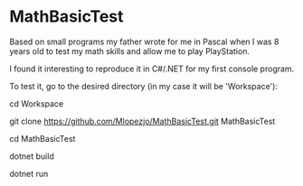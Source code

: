 # MathBasicTest
Based on small programs my father wrote for me in Pascal when I was 8 years old to test my math skills and allow me to play PlayStation.

I found it interesting to reproduce it in C#/.NET for my first console program.

To test it, go to the desired directory (in my case it will be 'Workspace'):

cd Workspace

git clone https://github.com/Mlopezjo/MathBasicTest.git MathBasicTest

cd MathBasicTest

dotnet build

dotnet run
